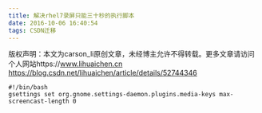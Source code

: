 ```yaml
---
title: 解决rhel7录屏只能三十秒的执行脚本
date: 2016-10-06 16:40:54
tags: CSDN迁移
---
```

 版权声明：本文为carson_li原创文章，未经博主允许不得转载。更多文章请访问个人网站https://www.lihuaichen.cn https://blog.csdn.net/lihuaichen/article/details/52744346   
  ```
#!/bin/bash
gsettings set org.gnome.settings-daemon.plugins.media-keys max-screencast-length 0
```
  
   
 